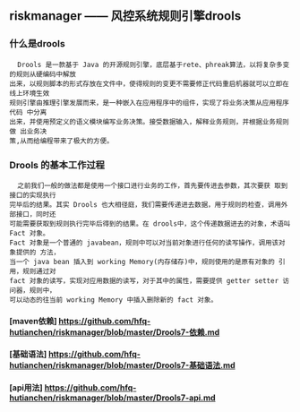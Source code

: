## riskmanager —— 风控系统规则引擎drools
### 什么是drools
      Drools 是一款基于 Java 的开源规则引擎，底层基于rete、phreak算法，以将复杂多变的规则从硬编码中解放
    出来，以规则脚本的形式存放在文件中，使得规则的变更不需要修正代码重启机器就可以立即在线上环境生效
    规则引擎由推理引擎发展而来，是一种嵌入在应用程序中的组件，实现了将业务决策从应用程序代码 中分离
    出来，并使用预定义的语义模块编写业务决策。接受数据输入，解释业务规则，并根据业务规则做 出业务决
    策,从而给编程带来了极大的方便。
    
### Drools 的基本工作过程
      之前我们一般的做法都是使用一个接口进行业务的工作，首先要传进去参数，其次要获 取到接口的实现执行
    完毕后的结果。其实 Drools 也大相径庭，我们需要传递进去数据，用于规则的检查，调用外部接口，同时还
    可能需要获取到规则执行完毕后得到的结果。在 drools中，这个传递数据进去的对象，术语叫 Fact 对象。
    Fact 对象是一个普通的 javabean，规则中可以对当前对象进行任何的读写操作，调用该对象提供的 方法，
    当一个 java bean 插入到 working Memory(内存储存)中，规则使用的是原有对象的 引用，规则通过对 
    fact 对象的读写，实现对应用数据的读写，对于其中的属性，需要提供 getter setter 访问器，规则中，
    可以动态的往当前 working Memory 中插入删除新的 fact 对象。

#### [maven依赖] https://github.com/hfq-hutianchen/riskmanager/blob/master/Drools7-依赖.md
#### [基础语法]   https://github.com/hfq-hutianchen/riskmanager/blob/master/Drools7-基础语法.md
#### [api用法]   https://github.com/hfq-hutianchen/riskmanager/blob/master/Drools7-api.md



